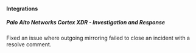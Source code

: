
#### Integrations
##### Palo Alto Networks Cortex XDR - Investigation and Response
Fixed an issue where outgoing mirroring failed to close an incident with a resolve comment.
